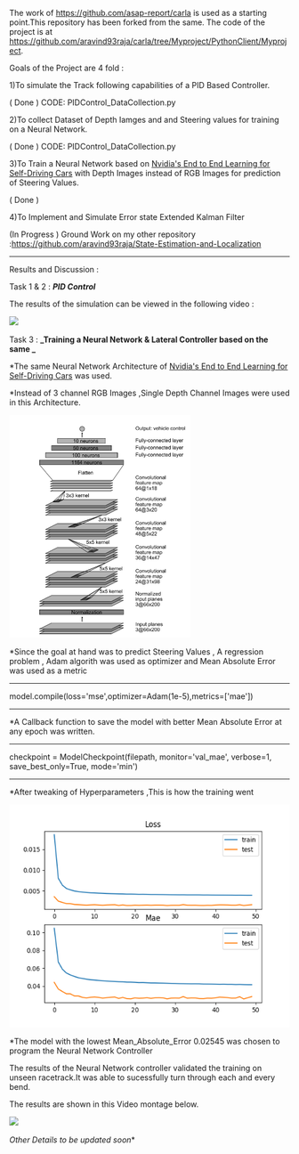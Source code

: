 
The work of https://github.com/asap-report/carla is used as a starting point.This repository has been forked from the same.
The code of the project is at https://github.com/aravind93raja/carla/tree/Myproject/PythonClient/Myproject.

Goals of the Project are 4 fold :

1)To simulate the Track following capabilities of a PID Based Controller. 

( Done )  CODE: PIDControl_DataCollection.py

2)To collect Dataset of Depth Iamges and and Steering values for training on a Neural Network. 

( Done )  CODE: PIDControl_DataCollection.py

3)To Train a Neural Network based on [Nvidia's End to End Learning for Self-Driving Cars](https://images.nvidia.com/content/tegra/automotive/images/2016/solutions/pdf/end-to-end-dl-using-px.pdf "Nvidia's End to End Learning for Self-Driving Cars")  with Depth Images instead of RGB Images for prediction of Steering Values.

( Done )

4)To Implement and Simulate Error state Extended Kalman Filter 

(In Progress ) Ground Work on my other repository :https://github.com/aravind93raja/State-Estimation-and-Localization

__________________________________________________________________________________________________________________________

Results and Discussion : 

Task 1 & 2 : **_PID Control_**

The results of the simulation can be viewed in the following video : 

[![](http://img.youtube.com/vi/8JAmAtHkm9I/0.jpg)](https://www.youtube.com/watch?v=8JAmAtHkm9I "")

Task 3 : **_Training a Neural Network & Lateral Controller based on the same _**

*The same Neural Network Architecture of [Nvidia's End to End Learning for Self-Driving Cars](https://images.nvidia.com/content/tegra/automotive/images/2016/solutions/pdf/end-to-end-dl-using-px.pdf "Nvidia's End to End Learning for Self-Driving Cars") was used.

*Instead of 3 channel RGB Images ,Single Depth Channel Images were used in this Architecture.

<img src="images/NN.png" height="400">

*Since the goal at hand was to predict Steering Values , A regression problem , Adam algorith was used as optimizer and Mean Absolute Error was used as a metric

__________________________________________________________________________________________________________________________
model.compile(loss='mse',optimizer=Adam(1e-5),metrics=['mae'])
__________________________________________________________________________________________________________________________


*A Callback function to save the model with better Mean Absolute Error at any epoch was written.

__________________________________________________________________________________________________________________________
checkpoint = ModelCheckpoint(filepath, monitor='val_mae', verbose=1, save_best_only=True, mode='min')
__________________________________________________________________________________________________________________________

*After tweaking of Hyperparameters ,This is how the training went

<img src="images/mae_0.02545.png" height="400">

*The model with the lowest Mean_Absolute_Error 0.02545 was chosen to program the Neural Network Controller

The results of the Neural Network controller validated the training on unseen racetrack.It was able to sucessfully turn through each and every bend.

The results are shown in this Video montage below.

[![](http://img.youtube.com/vi/4pZeEXR3s60/0.jpg)](https://www.youtube.com/watch?v=4pZeEXR3s60 "")

*Other Details to be updated soon**
